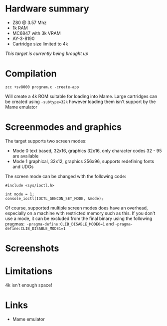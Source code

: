 # Hardware summary

* Z80 @ 3.57 Mhz
* 1k RAM
* MC6847 with 3k VRAM
* AY-3-8190
* Cartridge size limited to 4k

_This target is currently being brought up_

# Compilation

    zcc +sv8000 program.c -create-app

Will create a 4k ROM suitable for loading into Mame. Large cartridges can be created using `-subtype=32k` however loading them isn't support by the Mame emulator

# Screenmodes and graphics

The target supports two screen modes:

* Mode 0 text based, 32x16, graphics 32x16, only character codes 32 - 95 are available
* Mode 1 graphical, 32x12, graphics 256x96, supports redefining fonts and UDGs

The screen mode can be changed with the following code:

    #include <sys/ioctl.h>

    int mode = 1;
    console_ioctl(IOCTL_GENCON_SET_MODE, &mode);

Of course, supported multiple screen modes does have an overhead, especially on a machine with restricted memory such as this. If you don't use a mode, it can be excluded from the final binary using the following pragmas:` -pragma-define:CLIB_DISABLE_MODE0=1` and `-pragma-define:CLIB_DISABLE_MODE1=1`

# Screenshots

# Limitations

4k isn't enough space!

# Links

* Mame emulator
